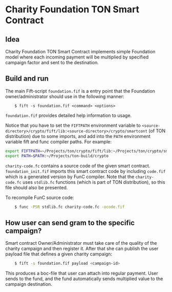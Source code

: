 # Charity Foundation TON Smart Contract
## Idea
Charity Foundation TON Smart Contract implements simple Foundation model where each incoming payment will be multiplied by specified campaign factor and sent to the destination.

## Build and run

The main Fift-script `foundation.fif` is a entry point that the Foundation owner/administrator should use in the following manner:
```
    $ fift -s foundation.fif <command> <options>
```

`foundation.fif` provides detailed help information to usage.


Notice that you have to set the `FIFTPATH` environment variable to `<source-directory>/crypto/fift/lib:<source-directory>/crypto/smartcont` (of TON distribution) due to some imports, and add into the `PATH` environment variable fift and func compiler paths. For example:
```sh
export FIFTPATH=~/Projects/ton/crypto/fift/lib:~/Projects/ton/crypto/smartcont
export PATH=$PATH:~/Projects/ton-build/crypto
```

`charity-code.fc` contains a source code of the given smart contract. `foundation_init.fif` imports this smart contract code by including `code.fif` which is a generated version by FunC compiler. Note that  the `charity-code.fc` uses `stdlib.fc` functions (which is part of TON distribution), so this file should also be presented.

To recompile FunC source code:
```sh
    $ func -PSR stdlib.fc charity-code.fc -ocode.fif
```

## How user can send gram to the specific campaign?
Smart contract Owner/Administrator must take care of the quality of the charity campaign and then register it.
After that she can publish the user payload file that defines a given charity campaign:
```sh
    $ fift -s foundation.fif payload <campaign-id>
```

This produces a boc-file that user can attach into regular payment. User sends to the fund, and the fund automatically sends multiplied value to the campaign destination.
